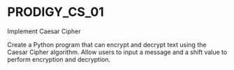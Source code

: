 # PRODIGY_CS_01

Implement Caesar Cipher

Create a Python program that can encrypt and decrypt text using the Caesar Cipher algorithm. Allow users to input a message and a shift value to perform encryption and decryption.
